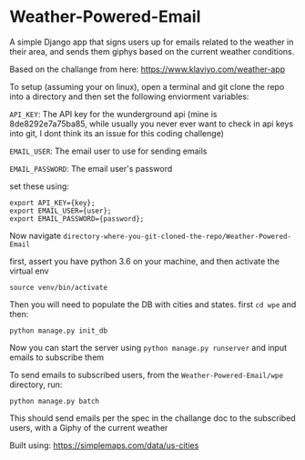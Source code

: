 # Weather-Powered-Email

A simple Django app that signs users up for emails related to the weather in their area, and sends them giphys based on
the current weather conditions.

Based on the challange from here:
https://www.klaviyo.com/weather-app

To setup (assuming your on linux), open a terminal and git clone the repo into a directory and then
set the following enviorment variables:

`API_KEY`: The API key for the wunderground api (mine is 8de8292e7a75ba85, while usually you never ever want to check in
api keys into git, I dont think its an issue for this coding challenge)

`EMAIL_USER`: The email user to use for sending emails

`EMAIL_PASSWORD`: The email user's password

set these using:

```
export API_KEY={key};
export EMAIL_USER={user};
export EMAIL_PASSWORD={password};
```

Now navigate `directory-where-you-git-cloned-the-repo/Weather-Powered-Email`

first, assert you have python 3.6 on your machine, and then activate the virtual env

`source venv/bin/activate`

Then you will need to populate the DB with cities and states. first `cd wpe` and then:

`python manage.py init_db`

Now you can start the server using `python manage.py runserver` and input emails to subscribe them

To send emails to subscribed users, from the `Weather-Powered-Email/wpe` directory, run:

`python manage.py batch`

This should send emails per the spec in the challange doc to the subscribed users, with a Giphy of the current weather

Built using:
https://simplemaps.com/data/us-cities